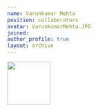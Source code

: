 ```yaml
---
name: Varunkumar Mehta
position: collaborators
avatar: VarunkumarMehta.JPG
joined:
author_profile: true
layout: archive
---
```


<img width="100" src="{{site.baseurl}}/images/people/{{page.avatar}}" data-action="zoom">
